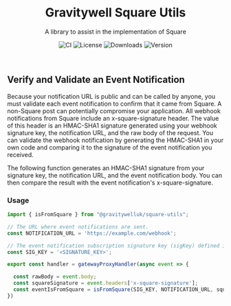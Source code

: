 <h1 align="center">Gravitywell Square Utils</h1>
<p align="center">A library to assist in the implementation of Square</p>
<p align="center">
  <img src="https://img.shields.io/github/workflow/status/GravitywellUK/packages/CI/master" alt="CI" />
  <img src="https://img.shields.io/github/license/gravitywelluk/packages" alt="License" />
  <img src="https://img.shields.io/npm/dm/@gravitywelluk/square-utils" alt="Downloads" />
  <img src="https://img.shields.io/npm/v/@gravitywelluk/square-utils" alt="Version" />
</p>
<br />


## Verify and Validate an Event Notification 
Because your notification URL is public and can be called by anyone, you must validate each event notification to confirm that it came from Square. A non-Square post can potentially compromise your application. All webhook notifications from Square include an x-square-signature header. The value of this header is an HMAC-SHA1 signature generated using your webhook signature key, the notification URL, and the raw body of the request. You can validate the webhook notification by generating the HMAC-SHA1 in your own code and comparing it to the signature of the event notification you received.

The following function generates an HMAC-SHA1 signature from your signature key, the notification URL, and the event notification body. You can then compare the result with the event notification's x-square-signature.

### Usage

```typescript
import { isFromSquare } from "@gravitywelluk/square-utils";

// The URL where event notifications are sent.
const NOTIFICATION_URL = 'https://example.com/webhook';

// The event notification subscription signature key (sigKey) defined in dev portal for app.
const SIG_KEY = '<SIGNATURE_KEY>';

export const handler = gatewayProxyHandler(async event => {

  const rawBody = event.body;
  const squareSignature = event.headers['x-square-signature'];
  const eventIsFromSquare = isFromSquare(SIG_KEY, NOTIFICATION_URL, squareSignature, rawBody);
})

```

